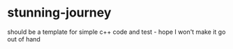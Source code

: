 # stunning-journey
should be a template for simple c++ code and test - hope I won't make it go out of hand
